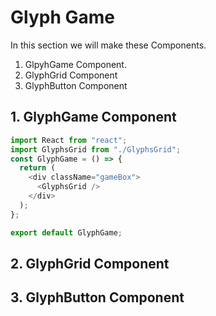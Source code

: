# Glyph Game

In this section we will make these Components.

1. GlpyhGame Component.
2. GlyphGrid Component
3. GlyphButton Component

## 1. GlyphGame Component

```js
import React from "react";
import GlyphsGrid from "./GlyphsGrid";
const GlyphGame = () => {
  return (
    <div className="gameBox">
      <GlyphsGrid />
    </div>
  );
};

export default GlyphGame;
```

## 2. GlyphGrid Component

## 3. GlyphButton Component
